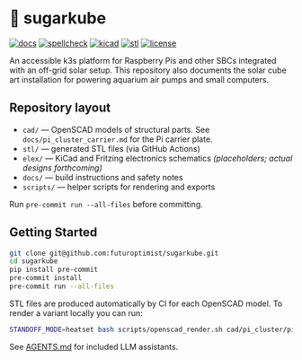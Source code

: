 # 🍧 sugarkube

[![docs](https://github.com/futuroptimist/sugarkube/actions/workflows/docs.yml/badge.svg?branch=main)](https://github.com/futuroptimist/sugarkube/actions/workflows/docs.yml)
[![spellcheck](https://github.com/futuroptimist/sugarkube/actions/workflows/spellcheck.yml/badge.svg?branch=main)](https://github.com/futuroptimist/sugarkube/actions/workflows/spellcheck.yml)
[![kicad](https://github.com/futuroptimist/sugarkube/actions/workflows/kicad-export.yml/badge.svg?branch=main)](https://github.com/futuroptimist/sugarkube/actions/workflows/kicad-export.yml)
[![stl](https://github.com/futuroptimist/sugarkube/actions/workflows/scad-to-stl.yml/badge.svg?branch=main)](https://github.com/futuroptimist/sugarkube/actions/workflows/scad-to-stl.yml)
[![license](https://img.shields.io/github/license/futuroptimist/sugarkube)](LICENSE)

An accessible k3s platform for Raspberry Pis and other SBCs integrated with an off-grid solar setup.  This repository also documents the solar cube art installation for powering aquarium air pumps and small computers.

## Repository layout

- `cad/` — OpenSCAD models of structural parts.  See `docs/pi_cluster_carrier.md` for the Pi carrier plate.
- `stl/` — generated STL files (via GitHub Actions)
- `elex/` — KiCad and Fritzing electronics schematics *(placeholders; actual designs forthcoming)*
- `docs/` — build instructions and safety notes
- `scripts/` — helper scripts for rendering and exports

Run `pre-commit run --all-files` before committing.

## Getting Started

```bash
git clone git@github.com:futuroptimist/sugarkube.git
cd sugarkube
pip install pre-commit
pre-commit install
pre-commit run --all-files
```

STL files are produced automatically by CI for each OpenSCAD model. To render
a variant locally you can run:

```bash
STANDOFF_MODE=heatset bash scripts/openscad_render.sh cad/pi_cluster/pi5_triple_carrier_rot45.scad
```

See [AGENTS.md](AGENTS.md) for included LLM assistants.
